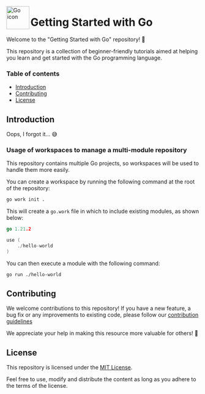 <img align="left" width="60" height="60" alt="Go icon"
src="https://cdn.icon-icons.com/icons2/2699/PNG/512/golang_logo_icon_171073.png">

# Getting Started with Go

Welcome to the "Getting Started with Go" repository! 👋

This repository is a collection of beginner-friendly tutorials aimed at helping you learn and get started with the Go
programming language.

### Table of contents

- [Introduction](#introduction)
- [Contributing](#contributing)
- [License](#license)


## Introduction

Oops, I forgot it... 😅

### Usage of workspaces to manage a multi-module repository

This repository contains multiple Go projects, so workspaces will be used to handle them more easily.

You can create a workspace by running the following command at the root of the repository:
```bash
go work init .
```

This will create a `go.work` file in which to include existing modules, as shown below:
```go
go 1.21.2

use (
	./hello-world
)
```

You can then execute a module with the following command:
```bash
go run ./hello-world
```


## Contributing

We welcome contributions to this repository! If you have a new feature, a bug fix or any improvements to existing code,
please follow our [contribution guidelines](./CONTRIBUTING.md)

We appreciate your help in making this resource more valuable for others! 🙂

## License

This repository is licensed under the [MIT License](./LICENSE).

Feel free to use, modify and distribute the content as long as you adhere to the terms of the license.
